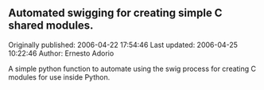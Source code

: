 ## Automated swigging for creating simple C shared modules. 
Originally published: 2006-04-22 17:54:46 
Last updated: 2006-04-25 10:22:46 
Author: Ernesto Adorio 
 
A simple python function to automate using the swig process for creating C modules for use inside Python.